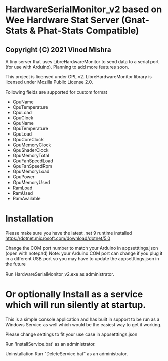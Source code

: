 

# HardwareSerialMonitor_v2 based on Wee Hardware Stat Server (Gnat-Stats & Phat-Stats Compatible)
Copyright (C) 2021  Vinod Mishra
-----------------------------------
A tiny server that uses LibreHardwareMonitor to send data to a serial port (for use with Arduino). Planning to add more features soon.

This project is licensed under GPL v2.
LibreHardwareMonitor library is licensed under Mozilla Public License 2.0.


Following fields are supported for custom format
- CpuName
- CpuTemperature
- CpuLoad
- CpuClock
- GpuName
- GpuTemperature
- GpuLoad
- GpuCoreClock
- GpuMemoryClock
- GpuShaderClock
- GpuMemoryTotal
- GpuFanSpeedLoad
- GpuFanSpeedRpm
- GpuMemoryLoad
- GpuPower
- GpuMemoryUsed
- RamLoad
- RamUsed
- RamAvailable






#  Installation

Please make sure you have the latest .net 9 runtime installed https://dotnet.microsoft.com/download/dotnet/5.0

Change the COM port number to match your Arduino in appsetttings.json (open with notepad)
Note: your Arduino COM port can change if you plug it in a different USB port so you may have to update the appsetttings.json in the future

Run HardwareSerialMonitor_v2.exe as administrator.



# Or optionally Install as a service which will run silently at startup.


This is a simple console application and has built in support to be run as a Windows Service as well which would be the easiest way to get it working.

Please change settings to fit your use case in appsetttings.json


Run 'InstallService.bat' as an administrator.

Uninstallation
Run "DeleteService.bat" as an administrator.
